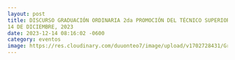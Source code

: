```yaml
---
layout: post
title: DISCURSO GRADUACIÓN ORDINARIA 2da PROMOCIÓN DEL TÉCNICO SUPERIOR
14 DE DICIEMBRE, 2023
date: 2023-12-14 08:16:02 -0600
category: eventos
image: https://res.cloudinary.com/duuonteo7/image/upload/v1702728431/Graduacion%20ITESMARENA%202023/IMG-20231215-WA0015.jpg
---
```

<html lang="es">
<head>
    <meta charset="UTF-8">
    <meta http-equiv="X-UA-Compatible" content="IE=edge">
    <meta name="viewport" content="width=device-width, initial-scale=1.0">
    <title>Discurso de Graduación ITESMARENA</title>
    <style>
        body {
            font-family: Arial, sans-serif;
            line-height: 1.6;
            margin: 20px;
        }

        h1 {
            text-align: center;
            color: #4CAF50;
        }

        h2 {
            color: #333;
        }

        p {
            text-align: justify;
            margin-bottom: 15px;
        }

        .signature {
            font-style: italic;
            margin-top: 30px;
        }
    </style>
</head>
<body>

    <h1>Discurso Graduación Ordinaria</h1>
    <h2>2da Promoción del Técnico Superior</h2>
    <p><strong>14 de diciembre, 2023</strong></p>

    <p>¡Buenos días a todos!</p>

    <p style="text-align: justify;">Es un honor dirigirme a tan distinguida audiencia en este d&iacute;a tan especial. Agradecemos la presencia de los integrantes de la mesa de honor:</p>
<ul style="text-align: justify;">
<li>Miguel Ceara Hatton, Ministro de Medio Ambiente y Recursos Naturales, presidente de la Junta de Directores y Gran Canciller del ITESMARENA.</li>
<li>Genaro Rodriguez, Viceministro Superior Ciencia y Tecnolog&iacute;a (MESCyT).</li>
<li>Dr. Sergio de la Cruz, Rector Universidad Cat&oacute;lica del Cibao-UCATECI.</li>
<li>Wellington G&oacute;mez, Rector Universidad Fernando Arturo de Meri&ntilde;o-UAFAM.</li>
<li>Magister Xochilt Estrada Guevara, Vicerrectora Acad&eacute;mica del ITESMARENA.</li>
</ul>
<p style="text-align: justify;">&nbsp;</p>
<p style="text-align: justify;">Un saludo cordial a los viceministros y autoridades del Ministerio de Medio Ambiente y Recursos Naturales, a los miembros de la Junta de Directores del Instituto, a las autoridades acad&eacute;micas, docentes, a los graduandos y sus familiares y a los representantes de la prensa.</p>
<p style="text-align: justify;">Nuestra experiencia en la formaci&oacute;n t&eacute;cnica se remonta a la d&eacute;cada de los 60&rsquo;s y ya contamos con 397 egresados en 16 promociones anteriores.</p>
<p style="text-align: justify;">Hoy es un d&iacute;a de alegr&iacute;a y celebraci&oacute;n en el que estamos graduando a 64 nuevos profesionales, 30 en Gesti&oacute;n Ambiental y 34 Ciencias Forestales.</p>
<p style="text-align: justify;">Este logro es el resultado de dos a&ntilde;os de dedicaci&oacute;n bajo nuestro lema: &ldquo;Aprender-Haciendo&rdquo;, siguiendo una planificaci&oacute;n acad&eacute;mica basada en competencias y enfocada en la calidad educativa y una loable dedicaci&oacute;n de nuestros docentes y personal administrativo.</p>
<p style="text-align: justify;">A lo largo de m&aacute;s de cinco d&eacute;cadas, el Estado dominicano, a trav&eacute;s del Ministerio de Medio Ambiente y Recursos Naturales, ha otorgado becas a bachilleres para formarse en el &aacute;rea medioambiental.&nbsp;</p>
<p style="text-align: justify;">Una vez completado su ciclo acad&eacute;mico, estos j&oacute;venes provenientes de toda la geograf&iacute;a nacional y de Hait&iacute;, est&aacute;n preparados para desempe&ntilde;arse en diversas funciones, contribuyendo desde su accionar, a la gesti&oacute;n y manejo sostenible de los recursos naturales.</p>
<p style="text-align: justify;">Deseo expresar mi profundo agradecimiento al Gobierno dominicano, al Ministerio de Medio Ambiente y Recursos Naturales, as&iacute; como a Don Miguel Ceara Hatton y a su equipo de trabajo.&nbsp;</p>
<p style="text-align: justify;">Su receptividad y apoyo, tanto moral como financiero, han sido fundamentales para que se hiciera realidad el sue&ntilde;o de estos 64 j&oacute;venes que llegaron a esta Casa de estudios hace dos a&ntilde;os. Su respaldo ha sido una pieza clave en el logro de esta meta educativa, y estamos profundamente agradecidos por su contribuci&oacute;n al &eacute;xito de esta promoci&oacute;n.</p>
<p style="text-align: justify;">Gracias al cuerpo docente por su disposici&oacute;n a colaborar durante todo el proceso de nuestra <strong>&ldquo;Primera Evaluaci&oacute;n Quinquenal&rdquo; </strong>como Instituci&oacute;n de Educaci&oacute;n Superior (IES), la cual gracias a Dios aprobamos con &eacute;xito para seguir transitando hacia la calidad y excelencia acad&eacute;mica.</p>
<p style="text-align: justify;">Agradecemos, adem&aacute;s, a todas las personas, instituciones y empresas que apoyaron a nuestros estudiantes en la realizaci&oacute;n de sus pr&aacute;cticas profesionales o pasant&iacute;as; con su invaluable ayuda, pudimos cumplir con este requisito curricular.</p>
<p style="text-align: justify;">A las familias de nuestros estudiantes, que apoyaron constantemente el proceso, durante estos dos a&ntilde;os de formaci&oacute;n. A todos los que, de alguna manera, contribuyeron a que el d&iacute;a de hoy celebremos este gran triunfo, les expresamos nuestro m&aacute;s profundo agradecimiento.</p>
<p style="text-align: justify;">Graduandos, quiero concluir mi intervenci&oacute;n con las inspiradoras palabras de <strong>Malcolm X: "El futuro pertenece a quienes se preparan para &eacute;l hoy"</strong>.&nbsp;</p>
<p style="text-align: justify;">Hoy celebramos precisamente, no solo el fin de una etapa acad&eacute;mica, sino el comienzo de otro tramo en un viaje hacia el ma&ntilde;ana.&nbsp;</p>
<p style="text-align: justify;">Cada uno de ustedes, ha invertido tiempo, esfuerzo y dedicaci&oacute;n para llegar a este momento. Este logro es solo el fundamento de lo que est&aacute; por venir. Enfrenten el futuro con la confianza y la preparaci&oacute;n que han adquirido a lo largo de su educaci&oacute;n.&nbsp;</p>
<p style="text-align: justify;">Recuerden que cada d&iacute;a es una oportunidad para cultivar sus habilidades y explorar nuevas posibilidades. Mantengan viva la llama de sus sue&ntilde;os, nutran sus ambiciones con perseverancia y nunca dejen de creer en la belleza &uacute;nica que yace en sus propias aspiraciones.&nbsp;</p>

    <p>¡Felicitaciones, y que este sea solo el comienzo de un viaje lleno de éxitos y realizaciones! ¡Dios les bendiga!</p>

    <p>Gracias a todos por compartir la alegría de nuestra Familia ITESMARENA.</p>

    <p class="signature">Dr. José Santiago Vásquez Guerra<br>Rector ITESMARENA</p>

</body>
</html>
